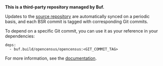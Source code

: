 **This is a third-party repository managed by Buf.**

Updates to the [source repository](https://github.com/census-instrumentation/opencensus-proto) are
automatically synced on a periodic basis, and each BSR commit is tagged with corresponding Git
commits.

To depend on a specific Git commit, you can use it as your reference in your dependencies:

```
deps:
  - buf.build/opencensus/opencensus:<GIT_COMMIT_TAG>
```

For more information, see the [documentation](https://buf.build/docs/bsr/overview).
